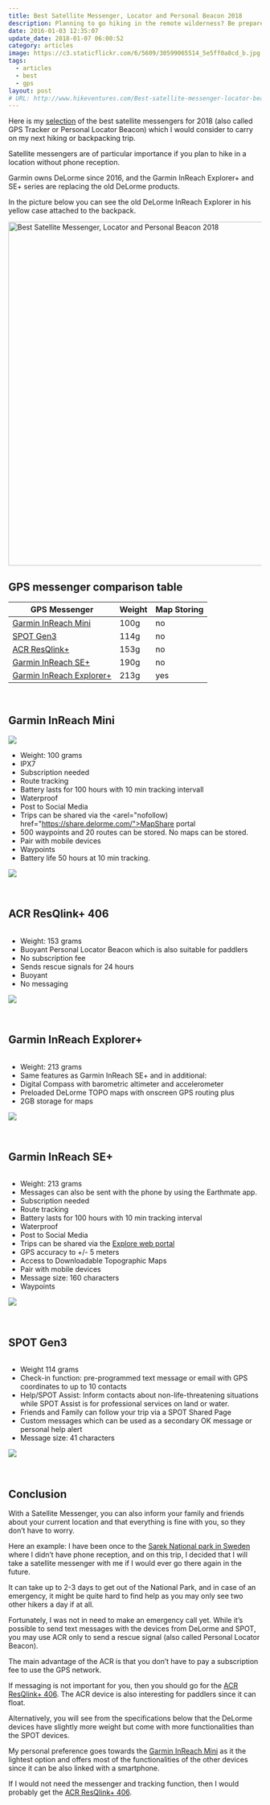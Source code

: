 ```yaml
---
title: Best Satellite Messenger, Locator and Personal Beacon 2018
description: Planning to go hiking in the remote wilderness? Be prepared to get help with a GPS Satellite Messenger.
date: 2016-01-03 12:35:07
update_date: 2018-01-07 06:00:52
category: articles
image: https://c3.staticflickr.com/6/5609/30599065514_5e5ff0a8cd_b.jpg
tags:
  - articles
  - best
  - gps
layout: post
# URL: http://www.hikeventures.com/Best-satellite-messenger-locator-beacons/
---
```


Here is my <a rel="nofollow" href="#table">selection</a> of the best satellite messengers for 2018 (also called GPS Tracker or Personal Locator Beacon) which I would consider to carry on my next hiking or backpacking trip.

Satellite messengers are of particular importance if you plan to hike in a location without phone reception.

Garmin owns DeLorme since 2016, and the Garmin InReach Explorer+ and SE+ series are replacing the old DeLorme products.

In the picture below you can see the old DeLorme InReach Explorer in his yellow case attached to the backpack.

<img src="https://c3.staticflickr.com/6/5609/30599065514_5e5ff0a8cd_b.jpg" width="1024" height="683"  alt="Best Satellite Messenger, Locator and Personal Beacon 2018" >
<br>
<!--more-->

## <a rel="nofollow" name="table">GPS messenger comparison table</a>

<div class="table-responsive">
<table class="table table-hover table-bordered list_items">
        <thead>
             <tr>
                <th>GPS Messenger</th><th>Weight</th><th>Map Storing</th>
             </tr>
        </thead>
        <tbody>
        <tr>
          <td><a rel="nofollow" href="https://amzn.to/2Ks75Zs" target="_blank" >Garmin InReach Mini</a></td><td>100g</td><td>no</td>
        </tr>
        <tr>
          <td><a rel="nofollow" href="http://amzn.to/2xIPBPG" target="_blank" >SPOT Gen3</a></td><td>114g</td><td>no</td>
        </tr>
        <tr>
          <td><a rel="nofollow" href="http://amzn.to/2xJdWVq" target="_blank" >ACR ResQlink+</a></td><td>153g</td><td>no</td>
        </tr>
        <tr>
          <td><a rel="nofollow" href="http://amzn.to/2x3LO2w" target="_blank" >Garmin InReach SE+</a></td><td>190g</td><td>no</td>
        </tr>
        <tr>
          <td><a rel="nofollow" href="http://amzn.to/2xRlOGP" target="_blank" >Garmin InReach Explorer+</a></td><td>213g</td><td>yes</td>
        </tr>
      </tbody>
      </table>
  </div>

<br>

## Garmin InReach Mini

<a rel="nofollow"  target="_blank"  href="https://www.amazon.com/gp/product/B07CR7PL54/ref=as_li_tl?ie=UTF8&camp=1789&creative=9325&creativeASIN=B07CR7PL54&linkCode=as2&tag=hikeve-20&linkId=7728d755cb1e44c7331ed80d2833d99c"><img border="0" src="//ws-na.amazon-adsystem.com/widgets/q?_encoding=UTF8&MarketPlace=US&ASIN=B07CR7PL54&ServiceVersion=20070822&ID=AsinImage&WS=1&Format=_SL250_&tag=hikeve-20" ><img src="//ir-na.amazon-adsystem.com/e/ir?t=hikeve-20&l=am2&o=1&a=B07CR7PL54" width="1" height="1" border="0" alt="" style="border:none !important; margin:0px !important;" /></a>

  * Weight: 100 grams
  * IPX7
  * Subscription needed
  * Route tracking
  * Battery lasts for 100 hours with 10 min tracking intervall
  * Waterproof
  * Post to Social Media
  * Trips can be shared via the <arel="nofollow) href="https://share.delorme.com/">MapShare portal</a>
  * 500 waypoints and 20 routes can be stored. No maps can be stored.
  * Pair with mobile devices
  * Waypoints
  * Battery life 50 hours at 10 min tracking.

<a rel="nofollow" href="https://amzn.to/2Ks75Zs" target="_blank" ><img src="http://www.hikeventures.com/buy.gif"></a>

<br>

## ACR ResQlink+ 406

<a rel="nofollow"  target="_blank"  href="https://www.amazon.com/gp/product/B00MYSP6NM/ref=as_li_tl?ie=UTF8&camp=1789&creative=9325&creativeASIN=B00MYSP6NM&linkCode=as2&tag=hikeve-20&linkId=9249d908011764d70c9c3ba70de69a3b"><amp-img border="0" src="//ws-na.amazon-adsystem.com/widgets/q?_encoding=UTF8&MarketPlace=US&ASIN=B00MYSP6NM&ServiceVersion=20070822&ID=AsinImage&WS=1&Format=_SL250_&tag=hikeve-20" width="250" height="250" ><img src="//ir-na.amazon-adsystem.com/e/ir?t=hikeve-20&l=am2&o=1&a=B00MYSP6NM" width="1" height="1" border="0" alt="ACR ResQlink+ 406 - best gps messenger 2018" style="border:none !important; margin:0px !important;" /></a>

* Weight: 153 grams
* Buoyant Personal Locator Beacon which is also suitable for paddlers
* No subscription fee
* Sends rescue signals for 24 hours
* Buoyant
* No messaging

<a rel="nofollow" href="http://amzn.to/2CPAapW" target="_blank" ><img src="http://www.hikeventures.com/buy.gif"></a>


<br>

## Garmin InReach Explorer+

<a rel="nofollow" target="_blank"  href="https://www.amazon.com/gp/product/B01MY03CZP/ref=as_li_tl?ie=UTF8&camp=1789&creative=9325&creativeASIN=B01MY03CZP&linkCode=as2&tag=hikeve-20&linkId=55130c05ea4d4b808d670e49cd56e51d"><amp-img border="0" src="//ws-na.amazon-adsystem.com/widgets/q?_encoding=UTF8&MarketPlace=US&ASIN=B01MY03CZP&ServiceVersion=20070822&ID=AsinImage&WS=1&Format=_SL250_&tag=hikeve-20" width="188" height="250" alt="Garmin InReach Explorer+ - Best GPS messenger 2018"><img src="//ir-na.amazon-adsystem.com/e/ir?t=hikeve-20&l=am2&o=1&a=B01MY03CZP" width="1" height="1" border="0" alt="" style="border:none !important; margin:0px !important;" /></a>

* Weight: 213 grams
* Same features as Garmin InReach SE+ and in additional:
* Digital Compass with barometric altimeter and accelerometer
* Preloaded DeLorme TOPO maps with onscreen GPS routing plus
* 2GB storage for maps

<a rel="nofollow" href="http://amzn.to/2F4zPWq" target="_blank" ><img src="http://www.hikeventures.com/buy.gif"></a>

<br>

## Garmin InReach SE+

<a rel="nofollow" target="_blank"  href="https://www.amazon.com/gp/product/B01MRZ9ATL/ref=as_li_tl?ie=UTF8&camp=1789&creative=9325&creativeASIN=B01MRZ9ATL&linkCode=as2&tag=hikeve-20&linkId=b476ff75bac114c9118e143e7eb13ba6"><amp-img border="0" src="//ws-na.amazon-adsystem.com/widgets/q?_encoding=UTF8&MarketPlace=US&ASIN=B01MRZ9ATL&ServiceVersion=20070822&ID=AsinImage&WS=1&Format=_SL250_&tag=hikeve-20" width="250" height="250" alt="Garmin InReach SE+ - Best GPS messenger 2018" ><img src="//ir-na.amazon-adsystem.com/e/ir?t=hikeve-20&l=am2&o=1&a=B01MRZ9ATL" width="1" height="1" border="0" alt="" style="border:none !important; margin:0px !important;" /></a>

* Weight: 213 grams
* Messages can also be sent with the phone by using the Earthmate app.
* Subscription needed
* Route tracking
* Battery lasts for 100 hours with 10 min tracking interval
* Waterproof
* Post to Social Media
* Trips can be shared via the <a rel="nofollow" href="https://explore.delorme.com">Explore web portal</a>
* GPS accuracy to +/- 5 meters
* Access to Downloadable Topographic Maps
* Pair with mobile devices
* Message size: 160 characters
* Waypoints

<a rel="nofollow" href="http://amzn.to/2CQQ0k7" target="_blank" ><img src="http://www.hikeventures.com/buy.gif"></a>

<br>

## SPOT Gen3

<a rel="nofollow"  target="_blank"  href="https://www.amazon.com/gp/product/B01FHO5AF8/ref=as_li_tl?ie=UTF8&camp=1789&creative=9325&creativeASIN=B01FHO5AF8&linkCode=as2&tag=hikeve-20&linkId=7996c1250dd46ac08ae20d6dc725d36d"><amp-img  border="0" src="//ws-na.amazon-adsystem.com/widgets/q?_encoding=UTF8&MarketPlace=US&ASIN=B01FHO5AF8&ServiceVersion=20070822&ID=AsinImage&WS=1&Format=_SL250_&tag=hikeve-20" width="250" height="250" alt="SPOT Gen3"><img src="//ir-na.amazon-adsystem.com/e/ir?t=hikeve-20&l=am2&o=1&a=B01FHO5AF8" width="1" height="1" border="0" alt="SPOT Gen3 - Best GPS messenger 2018" style="border:none !important; margin:0px !important;" /></a>

* Weight 114 grams
* Check-in function: pre-programmed text message or email with GPS coordinates to up to 10 contacts
* Help/SPOT Assist: Inform contacts about non-life-threatening situations while SPOT Assist is  for professional services on land or water.
* Friends and Family can follow your trip via a SPOT Shared Page
* Custom messages which can be used as a secondary OK message or personal help alert
* Message size: 41 characters

<a rel="nofollow" href="hhttp://amzn.to/2CTR4Uw" target="_blank" ><img src="http://www.hikeventures.com/buy.gif"></a>

<br>

## Conclusion

With a Satellite Messenger, you can also inform your family and friends about your current location and that everything is fine with you, so they don’t have to worry.

Here an example: I have been once to the [Sarek National park in Sweden](http://www.hikeventures.com/hiking-and-packrafting-in-sarek-day-1/) where I didn’t have phone reception, and on this trip, I decided that I will take a satellite messenger with me if I would ever go there again in the future.

It can take up to 2-3 days to get out of the National Park, and in case of an emergency, it might be quite hard to find help as you may only see two other hikers a day if at all.

Fortunately, I was not in need to make an emergency call yet. While it’s possible to send text messages with the devices from DeLorme and SPOT, you may use ACR only to send a rescue signal (also called Personal Locator Beacon).

The main advantage of the ACR is that you don’t have to pay a subscription fee to use the GPS network.

If messaging is not important for you, then you should go for the <a rel="nofollow" href="http://www.avantlink.com/click.php?tt=cl&mi=10248&pw=150351&url=https%3A%2F%2Fwww.rei.com%2Fproduct%2F843146%2Facr-electronics-resqlink-gps-personal-locator-beacon" target="_blank" >ACR ResQlink+ 406</a>. The ACR device is also interesting for paddlers since it can float.

Alternatively, you will see from the specifications below that the DeLorme devices have slightly more weight but come with more functionalities than the SPOT devices.

My personal preference goes towards the <a rel="nofollow" href="https://amzn.to/2Ks75Zs" target="_blank" >Garmin InReach Mini</a> as it the lightest option and offers most of the functionalities of the other devices since it can be also linked with a smartphone.

If I would not need the messenger and tracking function, then I would probably get the <a rel="nofollow" href="http://www.avantlink.com/click.php?tt=cl&mi=10248&pw=150351&url=https%3A%2F%2Fwww.rei.com%2Fproduct%2F843146%2Facr-electronics-resqlink-gps-personal-locator-beacon" target="_blank" >ACR ResQlink+ 406</a>.
